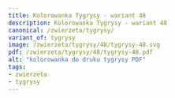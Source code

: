 ```yaml
---
title: Kolorowanka Tygrysy - wariant 48
description: Kolorowanka Tygrysy - wariant 48
canonical: /zwierzeta/tygrysy/
variant_of: tygrysy
image: /zwierzeta/tygrysy/48/tygrysy-48.svg
pdf: /zwierzeta/tygrysy/48/tygrysy-48.pdf
alt: "kolorowanka do druku tygrysy PDF"
tags:
- zwierzeta
- tygrysy
---
```

